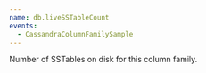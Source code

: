 ```yaml
---
name: db.liveSSTableCount
events:
  - CassandraColumnFamilySample
---
```


Number of SSTables on disk for this column family.